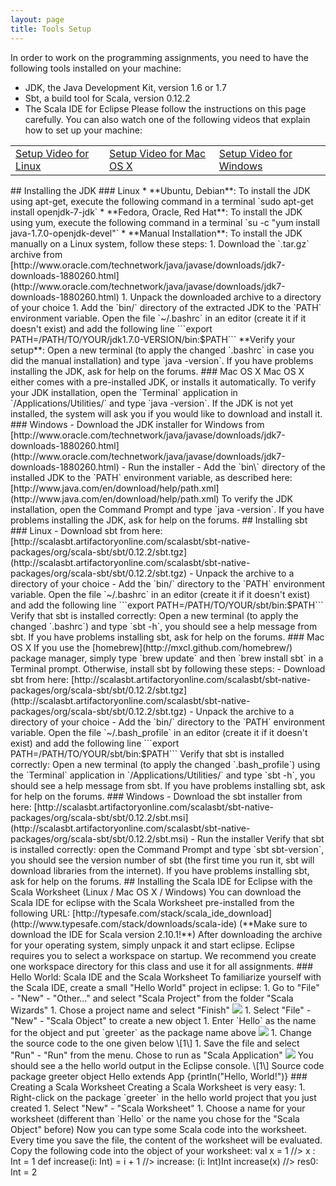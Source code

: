 ```yaml
---
layout: page
title: Tools Setup
---
```

<style type="text/css">
.bigwarn {
  color: #D000ee;
  font-weight: bold;
  font-size: 4.3em;
  font-height: 230%;
}
</style>
In order to work on the programming assignments, you need to have the following tools installed on your machine:
 - JDK, the Java Development Kit, version 1.6 or 1.7
 - Sbt, a build tool for Scala, version 0.12.2
 - The Scala IDE for Eclipse
Please follow the instructions on this page carefully. You can also watch one of the following videos that explain how to set up your machine:
<table><tr>
  <td style="border:0"><a href="../lecture/23" class="btn">Setup Video for Linux</a></td>
  <td style="border:0"><a href="../lecture/25" class="btn">Setup Video for Mac OS X</a></td>
  <td style="border:0"><a href="../lecture/21" class="btn">Setup Video for Windows</a></td>
</tr></table>
## Installing the JDK
### Linux
* **Ubuntu, Debian**: To install the JDK using apt-get, execute the following command in a terminal
`sudo apt-get install openjdk-7-jdk`
* **Fedora, Oracle, Red Hat**: To install the JDK using yum, execute the following command in a terminal
`su -c "yum install java-1.7.0-openjdk-devel"`
* **Manual Installation**: To install the JDK manually on a Linux system, follow these steps:
  1. Download the `.tar.gz` archive from [http://www.oracle.com/technetwork/java/javase/downloads/jdk7-downloads-1880260.html](http://www.oracle.com/technetwork/java/javase/downloads/jdk7-downloads-1880260.html)
  1. Unpack the downloaded archive to a directory of your choice
  1. Add the `bin/` directory of the extracted JDK to the `PATH` environment variable. Open the file `~/.bashrc` in an editor (create it if it doesn't exist) and add the following line
  ```export PATH=/PATH/TO/YOUR/jdk1.7.0-VERSION/bin:$PATH```
**Verify your setup**: Open a new terminal (to apply the changed `.bashrc` in case you did the manual installation) and type `java -version`. If you have problems installing the JDK, ask for help on the forums.
### Mac OS X
Mac OS X either comes with a pre-installed JDK, or installs it automatically.
To verify your JDK installation, open the `Terminal` application in `/Applications/Utilities/` and type `java -version`. If the JDK is not yet installed, the system will ask you if you would like to download and install it.
### Windows
 - Download the JDK installer for Windows from [http://www.oracle.com/technetwork/java/javase/downloads/jdk7-downloads-1880260.html](http://www.oracle.com/technetwork/java/javase/downloads/jdk7-downloads-1880260.html)
 - Run the installer
 - Add the `bin\` directory of the installed JDK to the `PATH` environment variable, as described here: [http://www.java.com/en/download/help/path.xml](http://www.java.com/en/download/help/path.xml)
To verify the JDK installation, open the Command Prompt and type `java -version`. If you have problems installing the JDK, ask for help on the forums.
## Installing sbt
### Linux
 - Download sbt from here: [http://scalasbt.artifactoryonline.com/scalasbt/sbt-native-packages/org/scala-sbt/sbt/0.12.2/sbt.tgz](http://scalasbt.artifactoryonline.com/scalasbt/sbt-native-packages/org/scala-sbt/sbt/0.12.2/sbt.tgz)
 - Unpack the archive to a directory of your choice
 - Add the `bin/` directory to the `PATH` environment variable. Open the file `~/.bashrc` in an editor (create it if it doesn't exist) and add the following line
```export PATH=/PATH/TO/YOUR/sbt/bin:$PATH```
Verify that sbt is installed correctly: Open a new terminal (to apply the changed `.bashrc`) and type `sbt -h`, you should see a help message from sbt. If you have problems installing sbt, ask for help on the forums.
### Mac OS X
If you use the [homebrew](http://mxcl.github.com/homebrew/) package manager, simply type `brew update` and then `brew install sbt` in a Terminal prompt.
Otherwise, install sbt by following these steps:
 - Download sbt from here: [http://scalasbt.artifactoryonline.com/scalasbt/sbt-native-packages/org/scala-sbt/sbt/0.12.2/sbt.tgz](http://scalasbt.artifactoryonline.com/scalasbt/sbt-native-packages/org/scala-sbt/sbt/0.12.2/sbt.tgz)
 - Unpack the archive to a directory of your choice
 - Add the `bin/` directory to the `PATH` environment variable. Open the file `~/.bash_profile` in an editor (create it if it doesn't exist) and add the following line
```export PATH=/PATH/TO/YOUR/sbt/bin:$PATH```
Verify that sbt is installed correctly: Open a new terminal (to apply the changed `.bash_profile`) using the `Terminal` application in `/Applications/Utilities/` and type `sbt -h`, you should see a help message from sbt. If you have problems installing sbt, ask for help on the forums.
### Windows
 - Download the sbt installer from here: [http://scalasbt.artifactoryonline.com/scalasbt/sbt-native-packages/org/scala-sbt/sbt/0.12.2/sbt.msi](http://scalasbt.artifactoryonline.com/scalasbt/sbt-native-packages/org/scala-sbt/sbt/0.12.2/sbt.msi)
 - Run the installer
Verify that sbt is installed correctly: open the Command Prompt and type `sbt sbt-version`, you should see the version number of sbt (the first time you run it, sbt will download libraries from the internet). If you have problems installing sbt, ask for help on the forums.
## Installing the Scala IDE for Eclipse with the Scala Worksheet (Linux / Mac OS X / Windows)
You can download the Scala IDE for eclipse with the Scala Worksheet pre-installed from the following URL:
[http://typesafe.com/stack/scala_ide_download](http://www.typesafe.com/stack/downloads/scala-ide) (**Make sure to download the IDE for Scala version 2.10.1!**)
After downloading the archive for your operating system, simply unpack it and start eclipse. Eclipse requires you to select a workspace on startup. We recommend you create one workspace directory for this class and use it for all assignments.
### Hello World: Scala IDE and the Scala Worksheet
To familiarize yourself with the Scala IDE, create a small "Hello World" project in eclipse:
1. Go to "File" - "New" - "Other..." and select "Scala Project" from the folder "Scala Wizards"
1. Chose a project name and select "Finish"
  <img src="https://raw.github.com/lrytz/progfun-wiki/gh-pages/images/eclipse-new-project.png"/>
1. Select "File" - "New" - "Scala Object" to create a new object
1. Enter `Hello` as the name for the object and put `greeter` as the package name above
  <img src="https://raw.github.com/lrytz/progfun-wiki/gh-pages/images/eclipse-new-object.png"/>
1. Change the source code to the one given below \[1\]
1. Save the file and select "Run" - "Run" from the menu. Chose to run as "Scala Application"
  <img src="https://raw.github.com/lrytz/progfun-wiki/gh-pages/images/eclipse-run-as.png"/>
You should see a the hello world output in the Eclipse console.
\[1\] Source code
    package greeter
    object Hello extends App {println("Hello, World!")}
### Creating a Scala Worksheet
Creating a Scala Worksheet is very easy:
1. Right-click on the package `greeter` in the hello world project that you just created
1. Select "New" - "Scala Worksheet"
1. Choose a name for your worksheet (different than `Hello` or the name you chose for the "Scala Object" before)
Now you can type some Scala code into the worksheet. Every time you save the file, the content of the worksheet will be evaluated. Copy the following code into the object of your worksheet:
      val x = 1                                       //> x  : Int = 1
      def increase(i: Int) = i + 1                    //> increase: (i: Int)Int
      increase(x)                                     //> res0: Int = 2